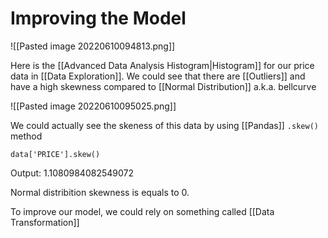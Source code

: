 # Improving the Model
![[Pasted image 20220610094813.png]]

Here is the [[Advanced Data Analysis Histogram|Histogram]] for our price data in [[Data Exploration]]. We could see that there are [[Outliers]] and have a high skewness compared to [[Normal Distribution]] a.k.a. bellcurve

![[Pasted image 20220610095025.png]]

We could actually see the skeness of this data by using [[Pandas]] `.skew()` method

```
data['PRICE'].skew()
```

Output: 1.1080984082549072

Normal distribition skewness is equals to 0. 

To improve our model, we could rely on something called [[Data Transformation]]

